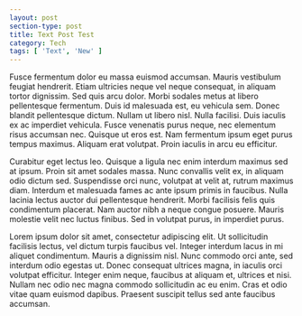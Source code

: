 ```yaml
---
layout: post
section-type: post
title: Text Post Test
category: Tech
tags: [ 'Text', 'New' ]
---
```

<!-- Text Align -->
<!-- <div style="text-align: left;" markdown="1"> -->
Fusce fermentum dolor eu massa euismod accumsan. Mauris vestibulum feugiat hendrerit. Etiam ultricies neque vel neque consequat, in aliquam tortor dignissim. Sed quis arcu dolor. Morbi sodales metus at libero pellentesque fermentum. Duis id malesuada est, eu vehicula sem. Donec blandit pellentesque dictum. Nullam ut libero nisl. Nulla facilisi. Duis iaculis ex ac imperdiet vehicula. Fusce venenatis purus neque, nec elementum risus accumsan nec. Quisque ut eros est. Nam fermentum ipsum eget purus tempus maximus. Aliquam erat volutpat. Proin iaculis in arcu eu efficitur.

Curabitur eget lectus leo. Quisque a ligula nec enim interdum maximus sed at ipsum. Proin sit amet sodales massa. Nunc convallis velit ex, in aliquam odio dictum sed. Suspendisse orci nunc, volutpat at velit at, rutrum maximus diam. Interdum et malesuada fames ac ante ipsum primis in faucibus. Nulla lacinia lectus auctor dui pellentesque hendrerit. Morbi facilisis felis quis condimentum placerat. Nam auctor nibh a neque congue posuere. Mauris molestie velit nec luctus finibus. Sed in volutpat purus, in imperdiet purus.

Lorem ipsum dolor sit amet, consectetur adipiscing elit. Ut sollicitudin facilisis lectus, vel dictum turpis faucibus vel. Integer interdum lacus in mi aliquet condimentum. Mauris a dignissim nisl. Nunc commodo orci ante, sed interdum odio egestas ut. Donec consequat ultrices magna, in iaculis orci volutpat efficitur. Integer enim neque, faucibus at aliquam et, ultrices et nisi. Nullam nec odio nec magna commodo sollicitudin ac eu enim. Cras et odio vitae quam euismod dapibus. Praesent suscipit tellus sed ante faucibus accumsan.  
<!-- </div> -->
